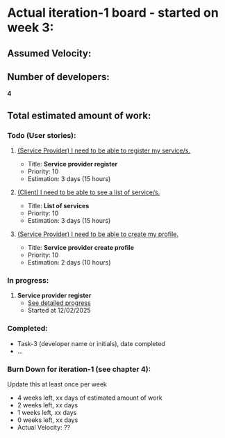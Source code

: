 # Actual iteration-1 board - started on week 3: 

## Assumed Velocity:

## Number of developers:
**4**
## Total estimated amount of work:
 

### Todo (User stories):
1. [(Service Provider) I need to be able to register my service/s.](user_stories/us_01_sp_register.md)
    - Title: **Service provider register**
    - Priority: 10
    - Estimation: 3 days (15 hours)

2. [(Client) I need to be able to see a list of service/s.](user_stories/us_02_client_list_of_services.md)
    - Title: **List of services**
    - Priority: 10
    - Estimation: 3 days (15 hours)

3. [(Service Provider) I need to be able to create my profile.](user_stories/us_03_sp_create_profile.md)
    - Title: **Service provider create profile**
    - Priority: 10
    - Estimation: 2 days (10 hours)


### In progress:
1. **Service provider register**
    - [See detailed progress](user_stories/us_sp_register.md)
    - Started at 12/02/2025

### Completed:
* Task-3 (developer name or initials), date completed
* ...

### Burn Down for iteration-1 (see chapter 4):
Update this at least once per week
* 4 weeks left, xx days of estimated amount of work 
* 2 weeks left, xx days
* 1 weeks left, xx days
* 0 weeks left, xx days
* Actual Velocity: ?? 